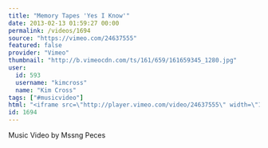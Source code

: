 ```yaml
---
title: "Memory Tapes 'Yes I Know'"
date: 2013-02-13 01:59:27 00:00
permalink: /videos/1694
source: "https://vimeo.com/24637555"
featured: false
provider: "Vimeo"
thumbnail: "http://b.vimeocdn.com/ts/161/659/161659345_1280.jpg"
user:
  id: 593
  username: "kimcross"
  name: "Kim Cross"
tags: ["#musicvideo"]
html: "<iframe src=\"http://player.vimeo.com/video/24637555\" width=\"1280\" height=\"720\" frameborder=\"0\" webkitAllowFullScreen mozallowfullscreen allowFullScreen></iframe>"
id: 1694
---
```


Music Video by Mssng Peces